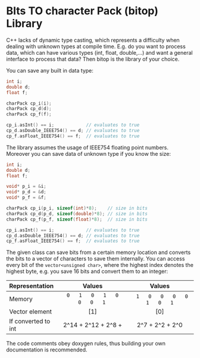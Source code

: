 # BIts TO character Pack (bitop) Library

C++ lacks of dynamic type casting, which represents a difficulty when
dealing with unknown types at compile time. E.g. do you want to
process data, which can have various types (int, float, double,...) and want
a general interface to process that data? Then bitop is the library of
your choice.

You can save any built in data type:
```cpp
int i;
double d;
float f;

charPack cp_i(i);
charPack cp_d(d);
charPack cp_f(f);

cp_i.asInt() == i;            // evaluates to true
cp_d.asDouble_IEEE754() == d; // evaluates to true
cp_f.asFloat_IEEE754() == f;  // evaluates to true
```
The library assumes the usage of IEEE754 floating point numbers.  
Moreover you can save data of unknown type if you know the size:
```cpp
int i;
double d;
float f;

void* p_i = &i;
void* p_d = &d;
void* p_f = &f;

charPack cp_i(p_i, sizeof(int)*8);    // size in bits
charPack cp_d(p_d, sizeof(double)*8); // size in bits
charPack cp_f(p_f, sizeof(float)*8);  // size in bits

cp_i.asInt() == i;            // evaluates to true
cp_d.asDouble_IEEE754() == d; // evaluates to true
cp_f.asFloat_IEEE754() == f;  // evaluates to true
```
The given class can save bits from a certain memory location and
converts the bits to a vector of characters to save them internally. You
can access every bit of the `vector<unsigned char>`, where the highest
index denotes the highest byte, e.g. you save 16 bits and convert them
to an integer:

Representation       | Values                              | Values                               |
:--------------------|:-----------------------------------:|:------------------------------------:|
Memory               |`0   1   0   1   0   0   0   1`&nbsp;|&nbsp;` 1   0   0   0   0   1   0   1`|
Vector element       |                 [1]                 |                  [0]                 |
If converted to int  |          2^14 + 2^12 + 2^8 +        |            2^7 + 2^2 + 2^0           |

The code comments obey doxygen rules, thus building your own
documentation is recommended.
